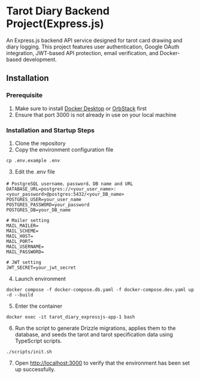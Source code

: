 # Tarot Diary Backend Project(Express.js)

An Express.js backend API service designed for tarot card drawing and diary logging. This project features user authentication, Google OAuth integration, JWT-based API protection, email verification, and Docker-based development.

## Installation

### Prerequisite

1. Make sure to install [Docker Desktop](https://docs.docker.com/desktop/) or [OrbStack](https://orbstack.dev/) first
2. Ensure that port 3000 is not already in use on your local machine

### Installation and Startup Steps

1. Clone the repository
2. Copy the environment configuration file
```
cp .env.example .env
```
3. Edit the .env file
```
# PostgreSQL username、password、DB name and URL
DATABASE_URL=postgres://<your_user_name>:<your_password>@postgres:5432/<your_DB_name>
POSTGRES_USER=your_user_name
POSTGRES_PASSWORD=your_password
POSTGRES_DB=your_DB_name

# Mailer setting
MAIL_MAILER= 
MAIL_SCHEME=
MAIL_HOST=
MAIL_PORT=
MAIL_USERNAME=
MAIL_PASSWORD=

# JWT setting
JWT_SECRET=your_jwt_secret
```
4. Launch environment
```
docker compose -f docker-compose.db.yaml -f docker-compose.dev.yaml up -d --build
```
5. Enter the container
```
docker exec -it tarot_diary_expressjs-app-1 bash
```
6. Run the script to generate Drizzle migrations, applies them to the database, and seeds the tarot and tarot specification data using TypeScript scripts.
```
./scripts/init.sh
```
7. Open [http://localhost:3000](http://localhost:3000) to verify that the environment has been set up successfully.